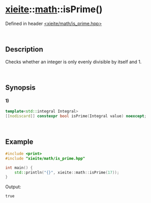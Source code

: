 # [xieite](../../xieite.md)\:\:[math](../../math.md)\:\:isPrime\(\)
Defined in header [<xieite/math/is_prime.hpp>](../../../include/xieite/math/is_prime.hpp)

&nbsp;

## Description
Checks whether an integer is only evenly divisible by itself and 1.

&nbsp;

## Synopsis
#### 1)
```cpp
template<std::integral Integral>
[[nodiscard]] constexpr bool isPrime(Integral value) noexcept;
```

&nbsp;

## Example
```cpp
#include <print>
#include "xieite/math/is_prime.hpp"

int main() {
    std::println("{}", xieite::math::isPrime(17));
}
```
Output:
```
true
```
